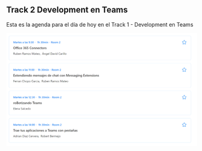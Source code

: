 ## Track 2 Development en Teams 

Esta es la agenda para el día de hoy en el Track 1 - Development en Teams 

![agenda-track2](./assets/agenda-track2.png)